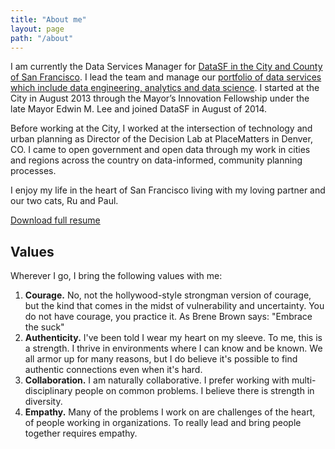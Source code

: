```yaml
---
title: "About me"
layout: page
path: "/about"
---
```


I am currently the Data Services Manager for [DataSF in the City and County of San Francisco](https://datasf.org). I lead the team and manage our [portfolio of data services which include data engineering, analytics and data science](https://datasf.org/about). I started at the City in August 2013 through the Mayor’s Innovation Fellowship under the late Mayor Edwin M. Lee and joined DataSF in August of 2014.

Before working at the City, I worked at the intersection of technology and urban planning as Director of the Decision Lab at PlaceMatters in Denver, CO. I came to open government and open data through my work in cities and regions across the country on data-informed, community planning processes. 

I enjoy my life in the heart of San Francisco living with my loving partner and our two cats, Ru and Paul.

[Download full resume](/jason_lally_resume.pdf)

## Values
Wherever I go, I bring the following values with me:

1. **Courage.** No, not the hollywood-style strongman version of courage, but the kind that comes in the midst of vulnerability and uncertainty. You do not have courage, you practice it. As Brene Brown says: "Embrace the suck" 
2. **Authenticity.** I've been told I wear my heart on my sleeve. To me, this is a strength. I thrive in environments where I can know and be known. We all armor up for many reasons, but I do believe it's possible to find authentic connections even when it's hard.
3. **Collaboration.** I am naturally collaborative. I prefer working with multi-disciplinary people on common problems. I believe there is strength in diversity.
4. **Empathy.** Many of the problems I work on are challenges of the heart, of people working in organizations. To really lead and bring people together requires empathy.